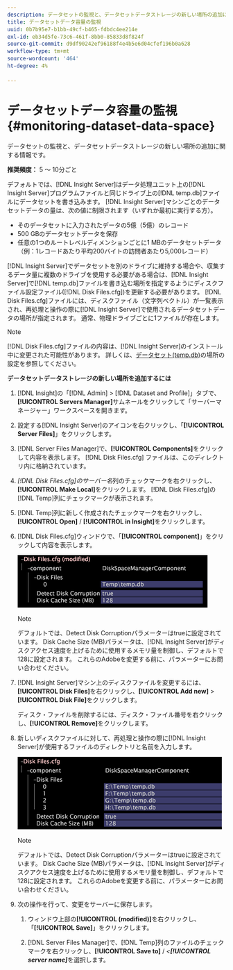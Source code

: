 ```yaml
---
description: データセットの監視と、データセットデータストレージの新しい場所の追加に関する情報です。
title: データセットデータ容量の監視
uuid: 0b7b95e7-b1bb-49cf-b465-fdbdc4ee214e
exl-id: eb34d5fe-73c6-461f-8bb0-85833d8f824f
source-git-commit: d9df90242ef96188f4e4b5e6d04cfef196b0a628
workflow-type: tm+mt
source-wordcount: '464'
ht-degree: 4%

---
```


# データセットデータ容量の監視{#monitoring-dataset-data-space}

データセットの監視と、データセットデータストレージの新しい場所の追加に関する情報です。

**推奨頻度：** 5 ～ 10分ごと

デフォルトでは、[!DNL Insight Server]はデータ処理ユニット上の[!DNL Insight Server]プログラムファイルと同じドライブ上の[!DNL temp.db]ファイルにデータセットを書き込みます。 [!DNL Insight Server]マシンごとのデータセットデータの量は、次の値に制限されます（いずれか最初に実行する方）。

* そのデータセットに入力されたデータの5億（5億）のレコード
* 500 GBのデータセットデータを保存
* 任意の1つのルートレベルディメンションごとに1 MBのデータセットデータ（例：1レコードあたり平均200バイトの訪問者あたり5,000レコード）

[!DNL Insight Server]でデータセットを別のドライブに維持する場合や、収集するデータ量に複数のドライブを使用する必要がある場合は、[!DNL Insight Server]で[!DNL temp.db]ファイルを書き込む場所を指定するようにディスクファイル設定ファイル([!DNL Disk Files.cfg])を更新する必要があります。 [!DNL Disk Files.cfg]ファイルには、ディスクファイル（文字列ベクトル）が一覧表示され、再処理と操作の際に[!DNL Insight Server]で使用されるデータセットデータの場所が指定されます。 通常、物理ドライブごとに1ファイルが存在します。

>[!NOTE]
>
>[!DNL Disk Files.cfg]ファイルの内容は、[!DNL Insight Server]のインストール中に変更された可能性があります。 詳しくは、[データセット(temp.db)](../../../../home/c-inst-svr/c-install-ins-svr/t-install-proc-inst-svr-dpu/t-cfg-loc-dtst.md#task-f645eefecb154e679acbb480a07c1f0e)の場所の設定を参照してください。

**データセットデータストレージの新しい場所を追加するには**

1. [!DNL Insight]の「[!DNL Admin] > [!DNL Dataset and Profile]」タブで、**[!UICONTROL Servers Manager]**&#x200B;サムネールをクリックして「サーバーマネージャー」ワークスペースを開きます。
1. 設定する[!DNL Insight Server]のアイコンを右クリックし、「**[!UICONTROL Server Files]**」をクリックします。
1. [!DNL Server Files Manager]で、**[!UICONTROL Components]**&#x200B;をクリックして内容を表示します。 [!DNL Disk Files.cfg] ファイルは、このディレクトリ内に格納されています。
1. *[!DNL Disk Files.cfg]のサーバー名*&#x200B;列のチェックマークを右クリックし、**[!UICONTROL Make Local]**&#x200B;をクリックします。 [!DNL Disk Files.cfg]の[!DNL Temp]列にチェックマークが表示されます。
1. [!DNL Temp]列に新しく作成されたチェックマークを右クリックし、**[!UICONTROL Open]** / **[!UICONTROL in Insight]**&#x200B;をクリックします。
1. [!DNL Disk Files.cfg]ウィンドウで、「**[!UICONTROL component]**」をクリックして内容を表示します。

   ![ステップ情報](assets/cfg_diskfiles_examplevalues.png)

   >[!NOTE]
   >
   >デフォルトでは、Detect Disk Corruptionパラメーターはtrueに設定されています。 Disk Cache Size (MB)パラメータは、[!DNL Insight Server]がディスクアクセス速度を上げるために使用するメモリ量を制御し、デフォルトで128に設定されます。 これらのAdobeを変更する前に、パラメーターにお問い合わせください。

1. [!DNL Insight Server]マシン上のディスクファイルを変更するには、**[!UICONTROL Disk Files]**&#x200B;を右クリックし、**[!UICONTROL Add new]** > **[!UICONTROL Disk File]**&#x200B;をクリックします。

   ディスク・ファイルを削除するには、ディスク・ファイル番号を右クリックし、**[!UICONTROL Remove]**&#x200B;をクリックします。

1. 新しいディスクファイルに対して、再処理と操作の際に[!DNL Insight Server]が使用するファイルのディレクトリと名前を入力します。

   ![ステップ情報](assets/cfg_diskfiles_exampleNewValues.png)

   >[!NOTE]
   >
   >デフォルトでは、Detect Disk Corruptionパラメーターはtrueに設定されています。 Disk Cache Size (MB)パラメータは、[!DNL Insight Server]がディスクアクセス速度を上げるために使用するメモリ量を制御し、デフォルトで128に設定されます。 これらのAdobeを変更する前に、パラメーターにお問い合わせください。

1. 次の操作を行って、変更をサーバーに保存します。

   1. ウィンドウ上部の&#x200B;**[!UICONTROL (modified)]**&#x200B;を右クリックし、「**[!UICONTROL Save]**」をクリックします。

   1. [!DNL Server Files Manager]で、[!DNL Temp]列のファイルのチェックマークを右クリックし、**[!UICONTROL Save to]** / *&lt;**[!UICONTROL server name]***&#x200B;を選択します。
